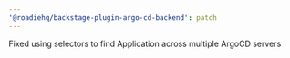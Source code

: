 ```yaml
---
'@roadiehq/backstage-plugin-argo-cd-backend': patch
---
```


Fixed using selectors to find Application across multiple ArgoCD servers
